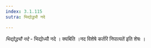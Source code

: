 ```yaml
---
index: 3.1.115
sutra: भिद्योद्ध्यौ नदे

---
```

_भिद्योद्ध्यौ नदे_ - भिद्योध्यौ नदे । क्यबिति ।नद विशेषे कर्तरि निपात्यते॑ इति शेषः ।